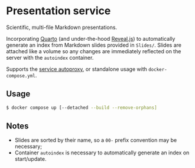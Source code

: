 
# Presentation service

Scientific, multi-file Markdown presentations.

Incorporating [Quarto](https://quarto.org/) (and under-the-hood [Reveal.js](https://revealjs.com/))
to automatically generate an index from Markdown slides provided in `Slides/`. Slides are attached
like a volume so any changes are immediately reflected on the server with the `autoindex` container.

Supports the [service autoproxy](https://github.com/QSmally/Service-Autoproxy), or standalone usage
with `docker-compose.yml`.

## Usage

```bash
$ docker compose up [--detached --build --remove-orphans]
```

## Notes

* Slides are sorted by their name, so a `00-` prefix convention may be necessary;
* Container `autoindex` is necessary to automatically generate an index on start/update.
